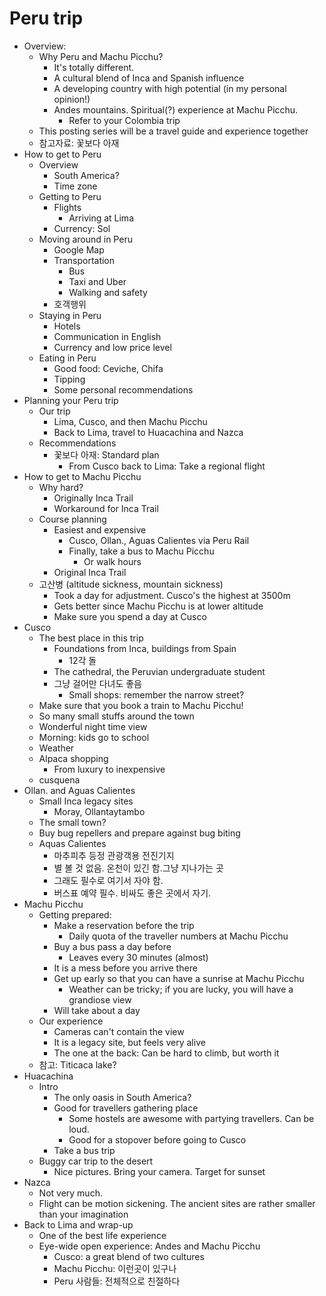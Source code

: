 # Peru trip 
  * Overview:
    - Why Peru and Machu Picchu?
      * It's totally different.
      * A cultural blend of Inca and Spanish influence
      * A developing country with high potential (in my personal opinion!)
      * Andes mountains. Spiritual(?) experience at Machu Picchu.
        - Refer to your Colombia trip
    - This posting series will be a travel guide and experience together
    - 참고자료: 꽃보다 아재
  * How to get to Peru
    - Overview
      * South America? 
      * Time zone
    - Getting to Peru
      * Flights
        - Arriving at Lima
      * Currency: Sol
    - Moving around in Peru
      * Google Map
      * Transportation
        - Bus
        - Taxi and Uber
        - Walking and safety
      * 호객행위
    - Staying in Peru
      * Hotels
      * Communication in English
      * Currency and low price level
    - Eating in Peru
      * Good food: Ceviche, Chifa
      * Tipping 
      * Some personal recommendations
  * Planning your Peru trip
    - Our trip
      * Lima, Cusco, and then Machu Picchu
      * Back to Lima, travel to Huacachina and Nazca
    - Recommendations
      * 꽃보다 아재: Standard plan
        - From Cusco back to Lima: Take a regional flight
  * How to get to Machu Picchu
    - Why hard?
      * Originally Inca Trail
      * Workaround for Inca Trail
    - Course planning
      * Easiest and expensive
        - Cusco, Ollan., Aguas Calientes via Peru Rail
        - Finally, take a bus to Machu Picchu 
          * Or walk hours
      * Original Inca Trail 
    - 고산병 (altitude sickness, mountain sickness)
      * Took a day for adjustment. Cusco's the highest at 3500m
      * Gets better since Machu Picchu is at lower altitude
      * Make sure you spend a day at Cusco
  * Cusco
    - The best place in this trip
      * Foundations from Inca, buildings from Spain
        - 12각 돌
      * The cathedral, the Peruvian undergraduate student
      * 그냥 걸어만 다녀도 좋음
        - Small shops: remember the narrow street?
    - Make sure that you book a train to Machu Picchu!
    - So many small stuffs around the town
    - Wonderful night time view
    - Morning: kids go to school
    - Weather
    - Alpaca shopping
      * From luxury to inexpensive
    - cusquena
  * Ollan. and Aguas Calientes  
    - Small Inca legacy sites
      * Moray, Ollantaytambo
    - The small town? 
    - Buy bug repellers and prepare against bug biting 
    - Aquas Calientes
      * 마추피추 등정 관광객용 전진기지
      * 별 볼 것 없음. 온천이 있긴 함.그냥 지나가는 곳
      * 그래도 필수로 여기서 자야 함. 
      * 버스표 예약 필수. 비싸도 좋은 곳에서 자기.
  * Machu Picchu
    - Getting prepared:
      * Make a reservation before the trip
        - Daily quota of the traveller numbers at Machu Picchu
      * Buy a bus pass a day before
        - Leaves every 30 minutes (almost)
      * It is a mess before you arrive there
      * Get up early so that you can have a sunrise at Machu Picchu
        - Weather can be tricky; if you are lucky, you will have a grandiose
          view
      * Will take about a day
    - Our experience
      * Cameras can't contain the view
      * It is a legacy site, but feels very alive 
      * The one at the back: Can be hard to climb, but worth it
    - 참고: Titicaca lake?
  * Huacachina 
    - Intro
      * The only oasis in South America?
      * Good for travellers gathering place
        - Some hostels are awesome with partying travellers. Can be loud.
        - Good for a stopover before going to Cusco
      * Take a bus trip  
    - Buggy car trip to the desert
      * Nice pictures. Bring your camera. Target for sunset
  * Nazca
    - Not very much. 
    - Flight can be motion sickening. The ancient sites are rather smaller than your
      imagination
  * Back to Lima and wrap-up
    - One of the best life experience
    - Eye-wide open experience: Andes and Machu Picchu
      * Cusco: a great blend of two cultures
      * Machu Picchu: 이런곳이 있구나
      * Peru 사람들: 전체적으로 친절하다

